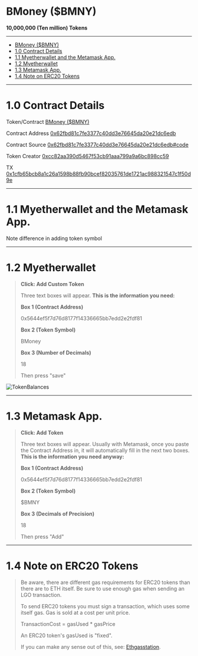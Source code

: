BMoney ($BMNY)
==================

**10,000,000 (Ten million) Tokens**



----


<p><div class="toc">
<ul>
<li><a href="#bmoney-bmny">BMoney ($BMNY)</a></li>
<li><a href="#10-contract-details">1.0 Contract Details</a></li>
<li><a href="#11-myetherwallet-and-the-metamask-app">1.1 Myetherwallet and the Metamask App.</a></li>
<li><a href="#12-myetherwallet">1.2 Myetherwallet</a></li>
<li><a href="#13-metamask-app">1.3 Metamask App.</a></li>
<li><a href="#14-note-on-erc20-tokens">1.4 Note on ERC20 Tokens</a></li>
</ul>
</div>



----


1.0 Contract Details
==================






Token/Contract
[BMoney ($BMNY)](https://etherscan.io/token/0x62fbd81c7fe3377c40dd3e76645da20e21dc6edb?a=0xcc82aa390d5467f53cb91aaa799a9a6bc898cc59)

Contract Address
[0x62fbd81c7fe3377c40dd3e76645da20e21dc6edb](https://etherscan.io/address/0x62fbd81c7fe3377c40dd3e76645da20e21dc6edb)


Contract Source
[0x62fbd81c7fe3377c40dd3e76645da20e21dc6edb#code](https://etherscan.io/address/0x62fbd81c7fe3377c40dd3e76645da20e21dc6edb#code)

Token Creator
[0xcc82aa390d5467f53cb91aaa799a9a6bc898cc59](https://etherscan.io/address/0xcc82aa390d5467f53cb91aaa799a9a6bc898cc59)

TX
[0x1cfb65bcb8a1c26a1598b88fb90bcef82035761de1721ac988321547c1f50d9e](https://etherscan.io/tx/0x1cfb65bcb8a1c26a1598b88fb90bcef82035761de1721ac988321547c1f50d9e)

----



1.1 Myetherwallet and the Metamask App.
=============


Note difference in adding token symbol


-----


1.2 Myetherwallet
=============

> **Click: Add Custom Token**
> 
> Three text boxes will appear. **This is the  information you need:**
> 
> **Box 1 (Contract Address)** 
> 
> 0x5644ef5f7d76d8177f14336665bb7edd2e2fdf81
> 
> **Box 2 (Token Symbol)** 
> 
> BMoney
> 
> **Box 3 (Number of Decimals)** 
> 
> 18
> 
> 
> Then press "save"



![TokenBalances](https://cdn.pbrd.co/images/H7sUqUJ.png)


----



1.3 Metamask App.
=============

> **Click: Add Token**
> 
> Three text boxes will appear. Usually with Metamask, once you paste the Contract Address in, it will automatically fill in the next two boxes. **This is the  information you need anyway:**
> 
> **Box 1 (Contract Address)** 
> 
> 0x5644ef5f7d76d8177f14336665bb7edd2e2fdf81
> 
> **Box 2 (Token Symbol)** 
> 
> $BMNY
> 
> **Box 3 (Decimals of Precision)** 
> 
> 18
> 
> 
> Then press "Add"



------



1.4 Note on ERC20 Tokens
=============



> Be aware, there are different gas requirements for ERC20 tokens than there are to ETH itself. Be sure to use enough gas when sending an LGO transaction.
>
> To send ERC20 tokens you must sign a transaction, which uses some itself gas. Gas is sold at a cost per unit price.
>
> TransactionCost = gasUsed * gasPrice
>
> An ERC20 token's gasUsed is "fixed".
>
> If you can make any sense out of this, see: [Ethgasstation](https://ethgasstation.info/predictionTable.php). 
